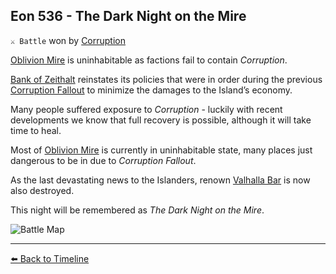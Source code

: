 ## Eon 536 - The Dark Night on the Mire

`⚔️ Battle` won by [Corruption](https://zeithalt.github.io/r/corruption.html)

[Oblivion Mire](https://zeithalt.github.io/r/oblivion_mire.html) is uninhabitable as factions fail to contain _Corruption_.

[Bank of Zeithalt](https://zeithalt.github.io/r/bank_of_zeithalt.html) reinstates its policies that were in order during the previous [Corruption Fallout](https://zeithalt.github.io/r/cr_fallout.html) to minimize the damages to the Island’s economy.

Many people suffered exposure to _Corruption_ - luckily with recent developments we know that full recovery is possible, although it will take time to heal.

Most of [Oblivion Mire](https://zeithalt.github.io/r/oblivion_mire.html) is currently in uninhabitable state, many places just dangerous to be in due to _Corruption Fallout_.

As the last devastating news to the Islanders, renown [Valhalla Bar](https://zeithalt.github.io/r/valhalla_bar.html) is now also destroyed.

This night will be remembered as _The Dark Night on the Mire_.

![Battle Map](https://zeithalt.github.io/t/m/eon0536.png)



----------
[⬅️ Back to Timeline](https://zeithalt.github.io/t/#eon0536)